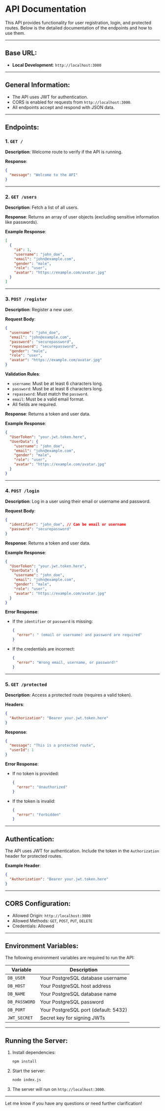 # API Documentation

This API provides functionality for user registration, login, and protected routes. Below is the detailed documentation of the endpoints and how to use them.

---

## Base URL:
- **Local Development**: `http://localhost:3000`

---

## General Information:
- The API uses JWT for authentication.
- CORS is enabled for requests from `http://localhost:3000`.
- All endpoints accept and respond with JSON data.

---

## Endpoints:

### 1. `GET /`
**Description**: Welcome route to verify if the API is running.

**Response**:
```json
{
  "message": "Welcome to the API"
}
```

---

### 2. `GET /users`
**Description**: Fetch a list of all users.

**Response**:
Returns an array of user objects (excluding sensitive information like passwords).

**Example Response**:
```json
[
  {
    "id": 1,
    "username": "john_doe",
    "email": "john@example.com",
    "gender": "male",
    "role": "user",
    "avatar": "https://example.com/avatar.jpg"
  }
]
```

---

### 3. `POST /register`
**Description**: Register a new user.

**Request Body**:
```json
{
  "username": "john_doe",
  "email": "john@example.com",
  "password": "securepassword",
  "repassword": "securepassword",
  "gender": "male",
  "role": "user",
  "avatar": "https://example.com/avatar.jpg"
}
```

**Validation Rules**:
- `username`: Must be at least 6 characters long.
- `password`: Must be at least 8 characters long.
- `repassword`: Must match the `password`.
- `email`: Must be a valid email format.
- All fields are required.

**Response**:
Returns a token and user data.

**Example Response**:
```json
{
  "UserToken": "your.jwt.token.here",
  "UserData": {
    "username": "john_doe",
    "email": "john@example.com",
    "gender": "male",
    "role": "user",
    "avatar": "https://example.com/avatar.jpg"
  }
}
```

---

### 4. `POST /login`
**Description**: Log in a user using their email or username and password.

**Request Body**:
```json
{
  "identifier": "john_doe", // Can be email or username
  "password": "securepassword"
}
```

**Response**:
Returns a token and user data.

**Example Response**:
```json
{
  "UserToken": "your.jwt.token.here",
  "UserData": {
    "username": "john_doe",
    "email": "john@example.com",
    "gender": "male",
    "role": "user",
    "avatar": "https://example.com/avatar.jpg"
  }
}
```

**Error Response**:
- If the `identifier` or `password` is missing:
  ```json
  {
    "error": " (email or username) and password are required"
  }
  ```
- If the credentials are incorrect:
  ```json
  {
    "error": "Wrong email, username, or password!"
  }
  ```

---

### 5. `GET /protected`
**Description**: Access a protected route (requires a valid token).

**Headers**:
```json
{
  "Authorization": "Bearer your.jwt.token.here"
}
```

**Response**:
```json
{
  "message": "This is a protected route",
  "userId": 1
}
```

**Error Response**:
- If no token is provided:
  ```json
  {
    "error": "Unauthorized"
  }
  ```
- If the token is invalid:
  ```json
  {
    "error": "Forbidden"
  }
  ```

---

## Authentication:

The API uses JWT for authentication. Include the token in the `Authorization` header for protected routes.

**Example Header**:
```json
{
  "Authorization": "Bearer your.jwt.token.here"
}
```

---

## CORS Configuration:
- Allowed Origin: `http://localhost:3000`
- Allowed Methods: `GET`, `POST`, `PUT`, `DELETE`
- Credentials: Allowed

---

## Environment Variables:
The following environment variables are required to run the API:

| Variable        | Description                           |
|------------------|---------------------------------------|
| `DB_USER`       | Your PostgreSQL database username     |
| `DB_HOST`       | Your PostgreSQL host address          |
| `DB_NAME`       | Your PostgreSQL database name         |
| `DB_PASSWORD`   | Your PostgreSQL password              |
| `DB_PORT`       | Your PostgreSQL port (default: 5432)  |
| `JWT_SECRET`    | Secret key for signing JWTs           |

---

## Running the Server:
1. Install dependencies:
   ```bash
   npm install
   ```
2. Start the server:
   ```bash
   node index.js
   ```
3. The server will run on `http://localhost:3000`.

---

Let me know if you have any questions or need further clarification!